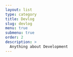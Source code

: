 ```yaml
---
layout: list
type: category
title: Devlog
slug: devlog
menu: true
submenu: true
order: 2
description: >
  Anything about Development
---
```

